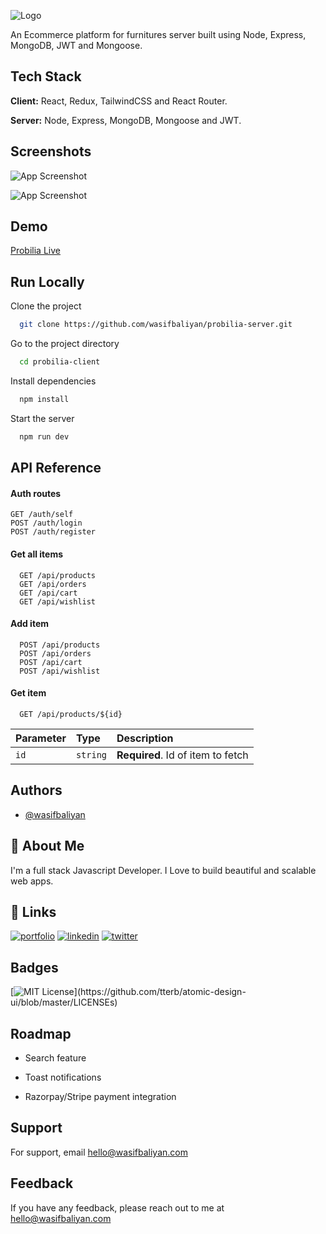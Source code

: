 ![Logo](https://res.cloudinary.com/dnboldv5r/image/upload/v1632165867/probilia/ui/Probilia_a8sxyr.png)

An Ecommerce platform for furnitures server built using Node, Express, MongoDB, JWT and Mongoose.

## Tech Stack

**Client:** React, Redux, TailwindCSS and React Router.

**Server:** Node, Express, MongoDB, Mongoose and JWT.

## Screenshots

![App Screenshot](https://res.cloudinary.com/dnboldv5r/image/upload/v1632166013/probilia/ui/Screenshot_67_yqlrrz.png)

![App Screenshot](https://res.cloudinary.com/dnboldv5r/image/upload/v1632166012/probilia/ui/Screenshot_68_eqttki.png)

## Demo

[Probilia Live](https://probilia.netlify.app/)

## Run Locally

Clone the project

```bash
  git clone https://github.com/wasifbaliyan/probilia-server.git
```

Go to the project directory

```bash
  cd probilia-client
```

Install dependencies

```bash
  npm install
```

Start the server

```bash
  npm run dev
```

## API Reference

#### Auth routes

```http
GET /auth/self
POST /auth/login
POST /auth/register
```

#### Get all items

```http
  GET /api/products
  GET /api/orders
  GET /api/cart
  GET /api/wishlist

```

#### Add item

```http
  POST /api/products
  POST /api/orders
  POST /api/cart
  POST /api/wishlist
```

#### Get item

```http
  GET /api/products/${id}
```

| Parameter | Type     | Description                       |
| :-------- | :------- | :-------------------------------- |
| `id`      | `string` | **Required**. Id of item to fetch |

## Authors

- [@wasifbaliyan](https://www.github.com/wasifbaliyan)

## 🚀 About Me

I'm a full stack Javascript Developer. I Love to build beautiful and scalable web apps.

## 🔗 Links

[![portfolio](https://img.shields.io/badge/my_portfolio-000?style=for-the-badge&logo=ko-fi&logoColor=white)](https://wasifbaliyan.com/)
[![linkedin](https://img.shields.io/badge/linkedin-0A66C2?style=for-the-badge&logo=linkedin&logoColor=white)](https://www.linkedin.com/in/wasifbaliyan)
[![twitter](https://img.shields.io/badge/twitter-1DA1F2?style=for-the-badge&logo=twitter&logoColor=white)](https://twitter.com/wasifbaliyan)

## Badges

[![MIT License](https://img.shields.io/apm/l/atomic-design-ui.svg?)](https://github.com/tterb/atomic-design-ui/blob/master/LICENSEs)

## Roadmap

- Search feature

- Toast notifications

- Razorpay/Stripe payment integration

## Support

For support, email hello@wasifbaliyan.com

## Feedback

If you have any feedback, please reach out to me at hello@wasifbaliyan.com
